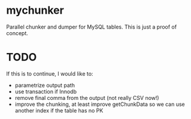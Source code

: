 mychunker
=======

Parallel chunker and dumper for MySQL tables. 
This is just a proof of concept. 

TODO
=======

If this is to continue, I would like to: 
- parametrize output path
- use transaction if Innodb
- remove final comma from the output (not really CSV now!)
- improve the chunking, at least improve getChunkData so we can use another index if the table has no PK
